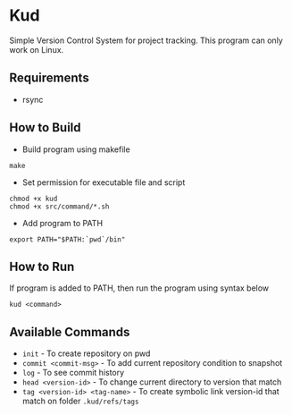 # Kud 
Simple Version Control System for project tracking.
This program can only work on Linux.

## Requirements
- rsync

## How to Build

- Build program using makefile
```
make
```

- Set permission for executable file and script
```
chmod +x kud
chmod +x src/command/*.sh
```

- Add program to PATH

```
export PATH="$PATH:`pwd`/bin"
```

## How to Run

If program is added to PATH, then run the program using syntax below

```
kud <command>
```


## Available Commands
- `init` - To create repository on pwd
- `commit <commit-msg>` - To add current repository condition to snapshot
- `log` - To see commit history
- `head <version-id>` - To change current directory to version that match
- `tag <version-id> <tag-name>` - To create symbolic link version-id that match on folder `.kud/refs/tags`
